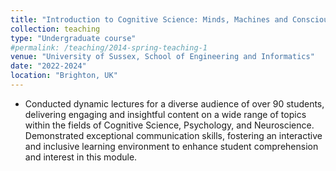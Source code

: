 ```yaml
---
title: "Introduction to Cognitive Science: Minds, Machines and Consciousness "
collection: teaching
type: "Undergraduate course"
#permalink: /teaching/2014-spring-teaching-1
venue: "University of Sussex, School of Engineering and Informatics"
date: "2022-2024"
location: "Brighton, UK"
---
```


- Conducted dynamic lectures for a diverse audience of over 90 students, delivering engaging and insightful content on a wide range of topics within the fields of Cognitive Science, Psychology, and Neuroscience. Demonstrated exceptional communication skills, fostering an interactive and inclusive learning environment to enhance student comprehension and interest in this module.